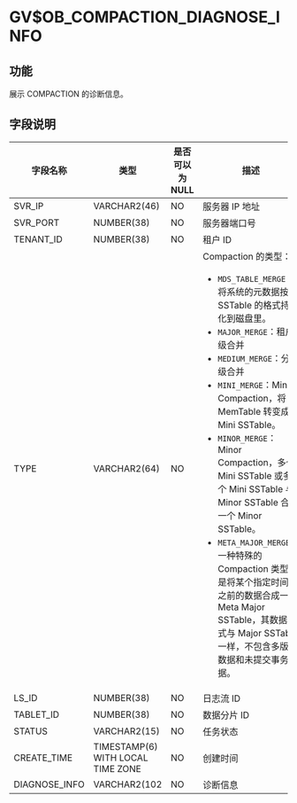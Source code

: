 # GV$OB_COMPACTION_DIAGNOSE_INFO

## 功能

展示 COMPACTION 的诊断信息。

## 字段说明

|     字段名称      |      类型      | 是否可以为 NULL |                                                                                                                                                                                                                  描述                                                                                                                                                                                                                  |
|---------------|--------------|------------|--------------------------------------------------------------------------------------------------------------------------------------------------------------------------------------------------------------------------------------------------------------------------------------------------------------------------------------------------------------------------------------------------------------------------------------|
| SVR_IP        | VARCHAR2(46) | NO         | 服务器 IP 地址                                                                                                                                                                                                                                                                                                                                                                                                                            |
| SVR_PORT      | NUMBER(38)   | NO         | 服务器端口号                                                                                                                                                                                                                                                                                                                                                                                                                               |
| TENANT_ID     | NUMBER(38)   | NO         | 租户 ID                                                                                                                                                                                                                                                                                                                                                                                                                                |
| TYPE          | VARCHAR2(64) | NO         | Compaction 的类型：<ul><li>`MDS_TABLE_MERGE`：将系统的元数据按照 SSTable 的格式持久化到磁盘里。</li> <li>`MAJOR_MERGE`：租户级合并</li> <li>`MEDIUM_MERGE`：分区级合并</li> <li>`MINI_MERGE`：Mini Compaction，将 MemTable 转变成 Mini SSTable。</li> <li>`MINOR_MERGE`：Minor Compaction，多个 Mini SSTable 或多个 Mini SSTable 与 Minor SSTable 合成一个 Minor SSTable。</li> <li>`META_MAJOR_MERGE`：一种特殊的 Compaction 类型，是将某个指定时间点之前的数据合成一个 Meta Major SSTable，其数据格式与 Major SSTable 一样，不包含多版本数据和未提交事务数据。</li></ul>  |
| LS_ID         | NUMBER(38)   | NO         | 日志流 ID                                                                                                                                                                                                                                                                                                                                                                                                                               |
| TABLET_ID     | NUMBER(38)   | NO         | 数据分片 ID                                                                                                                                                                                                                                                                                                                                                                                                                              |
| STATUS        | VARCHAR2(15) | NO         | 任务状态                                                                                                                                                                                                                                                                                                                                                                                                                                 |
| CREATE_TIME        | TIMESTAMP(6) WITH LOCAL TIME ZONE | NO         | 创建时间                                                                                                                                                                                                                                                                                                                                                                                                                                 |
| DIAGNOSE_INFO | VARCHAR2(102 | NO         | 诊断信息                                                                                                                                                                                                                                                                                                                                                                                                                                 |
